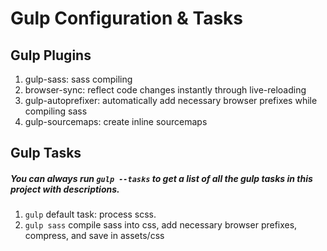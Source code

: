 # Gulp Configuration & Tasks
## Gulp Plugins
1. gulp-sass: sass compiling
2. browser-sync: reflect code changes instantly through live-reloading
3. gulp-autoprefixer: automatically add necessary browser prefixes while compiling sass
4. gulp-sourcemaps: create inline sourcemaps

## Gulp Tasks
##### You can always run ```gulp --tasks``` to get a list of all the gulp tasks in this project with descriptions.
1. ``` gulp ``` default task: process scss.
2. ``` gulp sass ``` compile sass into css, add necessary browser prefixes, compress, and save in assets/css 